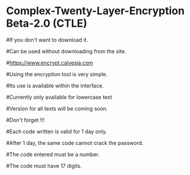 # Complex-Twenty-Layer-Encryption Beta-2.0 (CTLE)

#If you don't want to download it.

#Can be used without downloading from the site. 

#https://www.encrypt.calvesia.com

#Using the encryption tool is very simple.

#Its use is available within the interface.

#Currently only available for lowercase text 

#Version for all texts will be coming soon. 

#Don't forget  !!!

#Each code written is valid for 1 day only.

#After 1 day, the same code cannot crack the password.

#The code entered must be a number.

#The code must have 17 digits.
